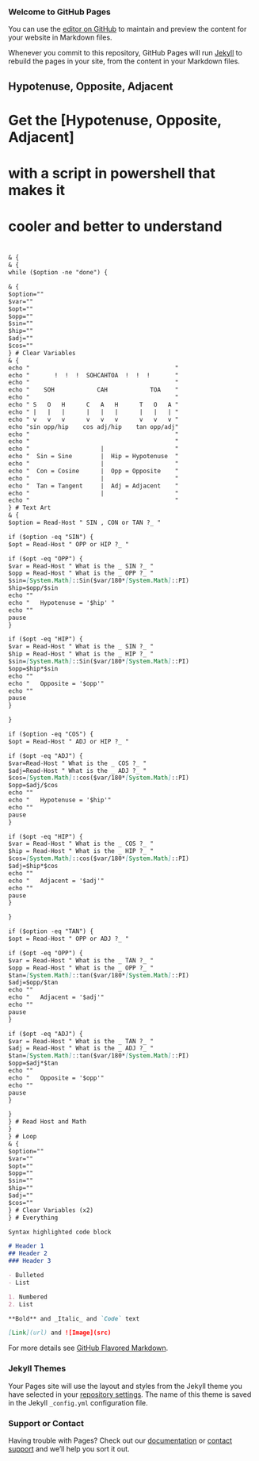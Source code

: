 ### Welcome to GitHub Pages

You can use the [editor on GitHub](https://github.com/enzopn10/PowerMath/edit/master/index.md) to maintain and preview the content for your website in Markdown files.

Whenever you commit to this repository, GitHub Pages will run [Jekyll](https://jekyllrb.com/) to rebuild the pages in your site, from the content in your Markdown files.

## Hypotenuse, Opposite, Adjacent
#
# Get the [Hypotenuse, Opposite, Adjacent]
# with a script in powershell that makes it 
# cooler and better to understand
#

```markdown
& {
& {
while ($option -ne "done") {

& {
$option=""
$var=""
$opt=""
$opp=""
$sin=""
$hip=""
$adj=""
$cos=""
} # Clear Variables
& {
echo "                                         "
echo "       !  !  !  SOHCAHTOA  !  !  !       "
echo "                                         "
echo "    SOH            CAH            TOA    "
echo "                                         "
echo " S   O   H      C   A   H      T   O   A "
echo " |   |   |      |   |   |      |   |   | "
echo " v   v   v      v   v   v      v   v   v "
echo "sin opp/hip    cos adj/hip    tan opp/adj"
echo "                                         "
echo "                                         "
echo "                    |                    "
echo "  Sin = Sine        |  Hip = Hypotenuse  "
echo "                    |                    "
echo "  Con = Cosine      |  Opp = Opposite    "
echo "                    |                    "
echo "  Tan = Tangent     |  Adj = Adjacent    "
echo "                    |                    "
echo "                                         "
} # Text Art
& {
$option = Read-Host " SIN , CON or TAN ?_ "

if ($option -eq "SIN") {
$opt = Read-Host " OPP or HIP ?_ "

if ($opt -eq "OPP") {
$var = Read-Host " What is the _ SIN ?_ "
$opp = Read-Host " What is the _ OPP ?_ "
$sin=[System.Math]::Sin($var/180*[System.Math]::PI)
$hip=$opp/$sin
echo ""
echo "   Hypotenuse = '$hip' "
echo ""
pause
}

if ($opt -eq "HIP") {
$var = Read-Host " What is the _ SIN ?_ "
$hip = Read-Host " What is the _ HIP ?_ "
$sin=[System.Math]::Sin($var/180*[System.Math]::PI)
$opp=$hip*$sin
echo ""
echo "   Opposite = '$opp'"
echo ""
pause
}

}

if ($option -eq "COS") {
$opt = Read-Host " ADJ or HIP ?_ "

if ($opt -eq "ADJ") {
$var=Read-Host " What is the _ COS ?_ "
$adj=Read-Host " What is the _ ADJ ?_ "
$cos=[System.Math]::cos($var/180*[System.Math]::PI)
$opp=$adj/$cos
echo ""
echo "   Hypotenuse = '$hip'"
echo ""
pause
}

if ($opt -eq "HIP") {
$var = Read-Host " What is the _ COS ?_ "
$hip = Read-Host " What is the _ HIP ?_ "
$cos=[System.Math]::cos($var/180*[System.Math]::PI)
$adj=$hip*$cos
echo ""
echo "   Adjacent = '$adj'"
echo ""
pause
}

}

if ($option -eq "TAN") {
$opt = Read-Host " OPP or ADJ ?_ "

if ($opt -eq "OPP") {
$var = Read-Host " What is the _ TAN ?_ "
$opp = Read-Host " What is the _ OPP ?_ "
$tan=[System.Math]::tan($var/180*[System.Math]::PI)
$adj=$opp/$tan
echo ""
echo "   Adjacent = '$adj'"
echo ""
pause
}

if ($opt -eq "ADJ") {
$var = Read-Host " What is the _ TAN ?_ "
$adj = Read-Host " What is the _ ADJ ?_ "
$tan=[System.Math]::tan($var/180*[System.Math]::PI)
$opp=$adj*$tan
echo ""
echo "   Opposite = '$opp'"
echo ""
pause
}

}
} # Read Host and Math
}
} # Loop
& {
$option=""
$var=""
$opt=""
$opp=""
$sin=""
$hip=""
$adj=""
$cos=""
} # Clear Variables (x2)
} # Everything
```

```markdown
Syntax highlighted code block

# Header 1
## Header 2
### Header 3

- Bulleted
- List

1. Numbered
2. List

**Bold** and _Italic_ and `Code` text

[Link](url) and ![Image](src)
```

For more details see [GitHub Flavored Markdown](https://guides.github.com/features/mastering-markdown/).

### Jekyll Themes

Your Pages site will use the layout and styles from the Jekyll theme you have selected in your [repository settings](https://github.com/enzopn10/PowerMath/settings). The name of this theme is saved in the Jekyll `_config.yml` configuration file.

### Support or Contact

Having trouble with Pages? Check out our [documentation](https://help.github.com/categories/github-pages-basics/) or [contact support](https://github.com/contact) and we’ll help you sort it out.
